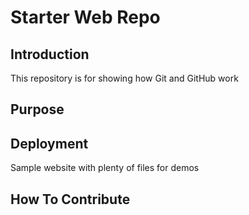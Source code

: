 # Starter Web Repo

## Introduction
This repository is for showing how Git and GitHub work

## Purpose

## Deployment

Sample website with plenty of files for demos

## How To Contribute